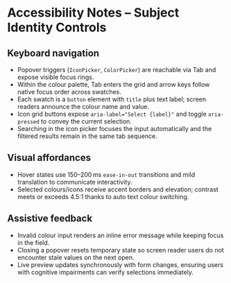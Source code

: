 # Accessibility Notes – Subject Identity Controls

## Keyboard navigation

- Popover triggers (`IconPicker`, `ColorPicker`) are reachable via Tab and expose visible focus rings.
- Within the colour palette, Tab enters the grid and arrow keys follow native focus order across swatches.
- Each swatch is a `button` element with `title` plus text label; screen readers announce the colour name and value.
- Icon grid buttons expose `aria-label="Select {label}"` and toggle `aria-pressed` to convey the current selection.
- Searching in the icon picker focuses the input automatically and the filtered results remain in the same tab sequence.

## Visual affordances

- Hover states use 150–200 ms `ease-in-out` transitions and mild translation to communicate interactivity.
- Selected colours/icons receive accent borders and elevation; contrast meets or exceeds 4.5:1 thanks to auto text colour switching.

## Assistive feedback

- Invalid colour input renders an inline error message while keeping focus in the field.
- Closing a popover resets temporary state so screen reader users do not encounter stale values on the next open.
- Live preview updates synchronously with form changes, ensuring users with cognitive impairments can verify selections immediately.
